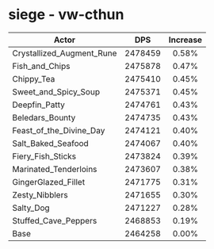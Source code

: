 # siege - vw-cthun
| Actor | DPS | Increase |
|---|:---:|:---:|
|Crystallized_Augment_Rune|2478459|0.58%|
|Fish_and_Chips|2475878|0.47%|
|Chippy_Tea|2475410|0.45%|
|Sweet_and_Spicy_Soup|2475371|0.45%|
|Deepfin_Patty|2474761|0.43%|
|Beledars_Bounty|2474735|0.43%|
|Feast_of_the_Divine_Day|2474121|0.40%|
|Salt_Baked_Seafood|2474067|0.40%|
|Fiery_Fish_Sticks|2473824|0.39%|
|Marinated_Tenderloins|2473607|0.38%|
|GingerGlazed_Fillet|2471775|0.31%|
|Zesty_Nibblers|2471655|0.30%|
|Salty_Dog|2471227|0.28%|
|Stuffed_Cave_Peppers|2468853|0.19%|
|Base|2464258|0.00%|
